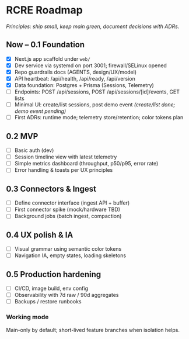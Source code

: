 # RCRE Roadmap

_Principles: ship small, keep main green, document decisions with ADRs._

## Now – 0.1 Foundation
- [x] Next.js app scaffold under `web/`
- [x] Dev service via systemd on port 3001; firewall/SELinux opened
- [x] Repo guardrails docs (AGENTS, design/UX/model)
- [x] API heartbeat: /api/health, /api/ready, /api/version
- [x] Data foundation: Postgres + Prisma (Sessions, Telemetry)
- [ ] Endpoints: POST /api/sessions, POST /api/sessions/[id]/events, GET lists
- [ ] Minimal UI: create/list sessions, post demo event *(create/list done; demo event pending)*
- [ ] First ADRs: runtime mode; telemetry store/retention; color tokens plan

## 0.2 MVP
- [ ] Basic auth (dev)
- [ ] Session timeline view with latest telemetry
- [ ] Simple metrics dashboard (throughput, p50/p95, error rate)
- [ ] Error handling & toasts per UX principles

## 0.3 Connectors & Ingest
- [ ] Define connector interface (ingest API + buffer)
- [ ] First connector spike (mock/hardware TBD)
- [ ] Background jobs (batch ingest, compaction)

## 0.4 UX polish & IA
- [ ] Visual grammar using semantic color tokens
- [ ] Navigation IA, empty states, loading skeletons

## 0.5 Production hardening
- [ ] CI/CD, image build, env config
- [ ] Observability with 7d raw / 90d aggregates
- [ ] Backups / restore runbooks

### Working mode
Main-only by default; short-lived feature branches when isolation helps.

